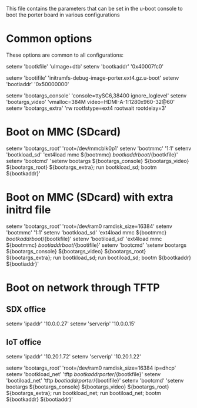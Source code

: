 This file contains the parameters that can be set in the u-boot console to boot the porter board in various configurations

# Common options

These options are common to all configurations:

setenv 'bootkfile' 'uImage+dtb'
setenv 'bootkaddr' '0x40007fc0'

setenv 'bootifile' 'initramfs-debug-image-porter.ext4.gz.u-boot'
setenv 'bootiaddr' '0x50000000'

setenv 'bootargs_console' 'console=ttySC6,38400 ignore_loglevel'
setenv 'bootargs_video' 'vmalloc=384M video=HDMI-A-1:1280x960-32@60'
setenv 'bootargs_extra' 'rw rootfstype=ext4 rootwait rootdelay=3'

# Boot on MMC (SDcard)

setenv 'bootargs_root' 'root=/dev/mmcblk0p1' 
setenv 'bootmmc' '1:1'
setenv 'bootkload_sd' 'ext4load mmc ${bootmmc} ${bootkaddr} boot/${bootkfile}'
setenv 'bootcmd' 'setenv bootargs ${bootargs_console} ${bootargs_video} ${bootargs_root} ${bootargs_extra}; run bootkload_sd; bootm ${bootkaddr}'

# Boot on MMC (SDcard) with extra initrd file

setenv 'bootargs_root' 'root=/dev/ram0 ramdisk_size=16384'
setenv 'bootmmc' '1:1'
setenv 'bootkload_sd' 'ext4load mmc ${bootmmc} ${bootkaddr} boot/${bootkfile}'
setenv 'bootiload_sd' 'ext4load mmc ${bootmmc} ${bootiaddr} boot/${bootifile}'
setenv 'bootcmd' 'setenv bootargs ${bootargs_console} ${bootargs_video} ${bootargs_root} ${bootargs_extra}; run bootkload_sd; run bootiload_sd; bootm ${bootkaddr} ${bootiaddr}'

# Boot on network through TFTP

## SDX office
setenv 'ipaddr' '10.0.0.27'
setenv 'serverip' '10.0.0.15'

## IoT office
setenv 'ipaddr' '10.20.1.72'
setenv 'serverip' '10.20.1.22'

setenv 'bootargs_root' 'root=/dev/ram0 ramdisk_size=16384 ip=dhcp'
setenv 'bootkload_net' 'tftp ${bootkaddr} porter/${bootkfile}'
setenv 'bootiload_net' 'tftp ${bootiaddr} porter/${bootifile}'
setenv 'bootcmd' 'setenv bootargs ${bootargs_console} ${bootargs_video} ${bootargs_root} ${bootargs_extra}; run bootkload_net; run bootiload_net; bootm ${bootkaddr} ${bootiaddr}'


